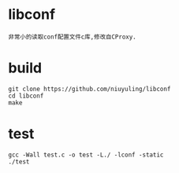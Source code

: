 # libconf
    非常小的读取conf配置文件c库,修改自CProxy.
    
# build
    git clone https://github.com/niuyuling/libconf
    cd libconf
    make

# test
    gcc -Wall test.c -o test -L./ -lconf -static
    ./test
